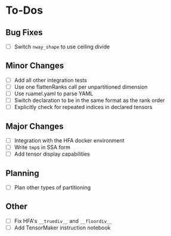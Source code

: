 # To-Dos

## Bug Fixes

- [ ] Switch `nway_shape` to use ceiling divide

## Minor Changes

- [ ] Add all other integration tests
- [ ] Use one flattenRanks call per unpartitioned dimension
- [ ] Use ruamel.yaml to parse YAML
- [ ] Switch declaration to be in the same format as the rank order
- [ ] Explicitly check for repeated indices in declared tensors

## Major Changes

- [ ] Integration with the HFA docker environment
- [ ] Write `tmp`s in SSA form
- [ ] Add tensor display capabilities

## Planning

- [ ] Plan other types of partitioning

## Other

- [ ] Fix HFA's `__truediv__` and `__floordiv__`
- [ ] Add TensorMaker instruction notebook
